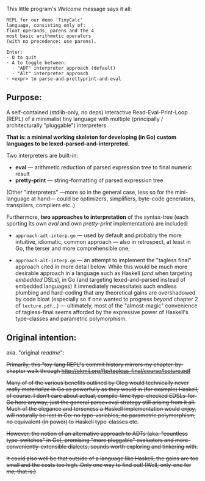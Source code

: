 This little program's *Welcome* message says it all:

    REPL for our demo 'TinyCalc'
    language, consisting only of:
    float operands, parens and the 4
    most basic arithmetic operators
    (with no precedence: use parens).

    Enter:
    · Q to quit
    · A to toggle between:
      · "ADT" interpreter approach (default)
      · "Alt" interpreter approach
    · <expr> to parse-and-prettyprint-and-eval

## Purpose:

A self-contained (stdlib-only, no deps) interactive
Read-Eval-Print-Loop (REPL) of a minimalist tiny language
with multiple (principally / architecturally "pluggable")
interpreters.

**That is: a minimal working skeleton for developing
(in Go) custom languages to be lexed-parsed-and-interpreted.**

Two interpreters are built-in:

- **eval** — arithmetic reduction of parsed expression tree to final numeric result
- **pretty-print** — string-formatting of parsed expression tree

(Other "interpreters" —more so in the general case,
less so for the mini-language at hand— could be
optimizers, simplifiers, byte-code generators,
transpilers, compilers etc..)

Furthermore, **two approaches to interpretation** of the
syntax-tree (each sporting its own *eval* and own
*pretty-print* implementation) are included:

- `approach-adt-interp.go` — used by default and
probably the more intuitive, idiomatic, common
approach — also in retrospect, at least in Go,
the terser and more comprehensible one;

- `approach-alt-interp.go` — an attempt to
implement the "tagless final" approach cited
in more detail below. While this would be much
more desirable approach in a language such as
Haskell (*and* when targeting *embedded* DSLs),
in Go (and targeting lexed-and-parsed instead of
embedded languages) it immediately necessitates
such endless plumbing and hard-coding that any
theoretical gains are overshadowed by code bloat
(especially so if one wanted to progress
*beyond* chapter 2 of `lecture.pdf`...)
— ultimately, most of the "almost-magic" convenience
of tagless-final seems afforded by the expressive power
of Haskell's type-classes and parametric polymorphism.



## Original intention:

aka. "original *readme*":

~~Primarily, this "toy-lang REPL"s commit history
mirrors my chapter-by-chapter walk through
http://okmij.org/ftp/tagless-final/course/lecture.pdf~~

~~Many of of the various benefits outlined by Oleg
would technically never *really materialize* in Go
as powerfully as they would in (for example) Haskell,
of course. I don't care about actual, compile-time
type-checked EDSLs-for-Go here anyway, just the
general parse+eval strategy still arising from it all.
Much of the elegance and terseness a Haskell
implementation would enjoy, will naturally be lost
in Go: no type-variables, no parametric polymorphism,
no equivalent (in power) to Haskell type-classes etc.~~

~~However, the notion of an alternative approach
to ADTs (aka. "countless type-switches" in Go),
promising "more pluggable" evaluators and
more-conveniently-extensible dialects, sounds
worth exploring and tinkering with.~~

~~It could also well be that outside of a language
like Haskell, the gains are too small and the costs
too high. Only one way to find out! (Well, only-one
for *me*, that is.)~~
